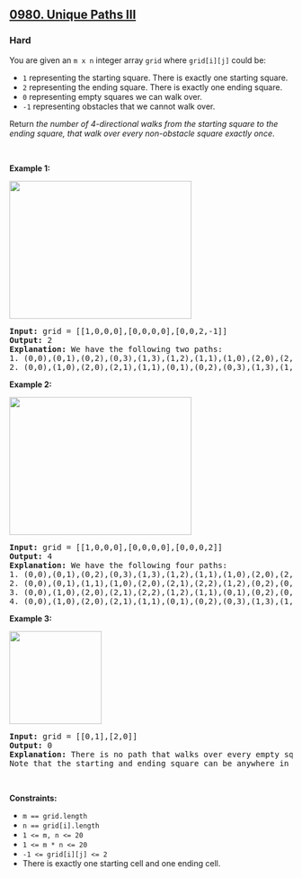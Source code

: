 <h2><a href="https://leetcode.com/problems/unique-paths-iii/">0980. Unique Paths III </a></h2><h3>Hard</h3>

<div class="_1l1MA"><p>You are given an <code>m x n</code> integer array <code>grid</code> where <code>grid[i][j]</code> could be:</p>

<ul>
	<li><code>1</code> representing the starting square. There is exactly one starting square.</li>
	<li><code>2</code> representing the ending square. There is exactly one ending square.</li>
	<li><code>0</code> representing empty squares we can walk over.</li>
	<li><code>-1</code> representing obstacles that we cannot walk over.</li>
</ul>

<p>Return <em>the number of 4-directional walks from the starting square to the ending square, that walk over every non-obstacle square exactly once</em>.</p>

<p>&nbsp;</p>
<p><strong class="example">Example 1:</strong></p>
<img alt="" src="https://assets.leetcode.com/uploads/2021/08/02/lc-unique1.jpg" style="width: 324px; height: 245px;">
<pre><strong>Input:</strong> grid = [[1,0,0,0],[0,0,0,0],[0,0,2,-1]]
<strong>Output:</strong> 2
<strong>Explanation:</strong> We have the following two paths: 
1. (0,0),(0,1),(0,2),(0,3),(1,3),(1,2),(1,1),(1,0),(2,0),(2,1),(2,2)
2. (0,0),(1,0),(2,0),(2,1),(1,1),(0,1),(0,2),(0,3),(1,3),(1,2),(2,2)
</pre>

<p><strong class="example">Example 2:</strong></p>
<img alt="" src="https://assets.leetcode.com/uploads/2021/08/02/lc-unique2.jpg" style="width: 324px; height: 245px;">
<pre><strong>Input:</strong> grid = [[1,0,0,0],[0,0,0,0],[0,0,0,2]]
<strong>Output:</strong> 4
<strong>Explanation:</strong> We have the following four paths: 
1. (0,0),(0,1),(0,2),(0,3),(1,3),(1,2),(1,1),(1,0),(2,0),(2,1),(2,2),(2,3)
2. (0,0),(0,1),(1,1),(1,0),(2,0),(2,1),(2,2),(1,2),(0,2),(0,3),(1,3),(2,3)
3. (0,0),(1,0),(2,0),(2,1),(2,2),(1,2),(1,1),(0,1),(0,2),(0,3),(1,3),(2,3)
4. (0,0),(1,0),(2,0),(2,1),(1,1),(0,1),(0,2),(0,3),(1,3),(1,2),(2,2),(2,3)
</pre>

<p><strong class="example">Example 3:</strong></p>
<img alt="" src="https://assets.leetcode.com/uploads/2021/08/02/lc-unique3-.jpg" style="width: 164px; height: 165px;">
<pre><strong>Input:</strong> grid = [[0,1],[2,0]]
<strong>Output:</strong> 0
<strong>Explanation:</strong> There is no path that walks over every empty square exactly once.
Note that the starting and ending square can be anywhere in the grid.
</pre>

<p>&nbsp;</p>
<p><strong>Constraints:</strong></p>

<ul>
	<li><code>m == grid.length</code></li>
	<li><code>n == grid[i].length</code></li>
	<li><code>1 &lt;= m, n &lt;= 20</code></li>
	<li><code>1 &lt;= m * n &lt;= 20</code></li>
	<li><code>-1 &lt;= grid[i][j] &lt;= 2</code></li>
	<li>There is exactly one starting cell and one ending cell.</li>
</ul>
</div>
